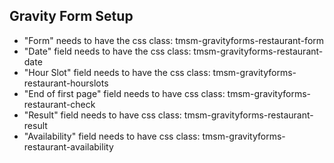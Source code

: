 
## Gravity Form Setup ##

* "Form" needs to have the css class: tmsm-gravityforms-restaurant-form
* "Date" field needs to have the css class: tmsm-gravityforms-restaurant-date
* "Hour Slot" field needs to have the css class: tmsm-gravityforms-restaurant-hourslots
* "End of first page" field needs to have css class: tmsm-gravityforms-restaurant-check
* "Result" field needs to have css class: tmsm-gravityforms-restaurant-result
* "Availability" field needs to have css class: tmsm-gravityforms-restaurant-availability

